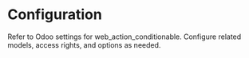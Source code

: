 # Configuration

Refer to Odoo settings for web_action_conditionable. Configure related models, access rights, and options as needed.
